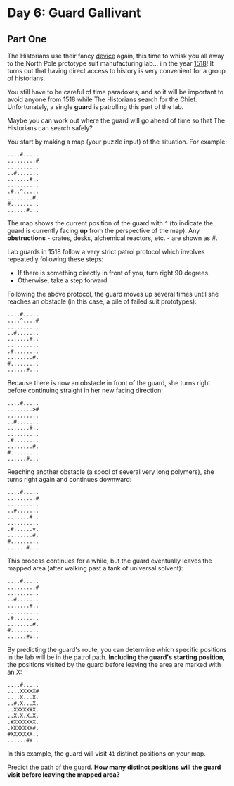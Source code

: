 # Day 6: Guard Gallivant

## Part One

The Historians use their fancy [device](https://adventofcode.com/2024/day/4) again, 
this time to whisk you all away to the North Pole prototype suit manufacturing lab... i
n the year [1518](https://adventofcode.com/2018/day/5)! 
It turns out that having direct access to history is very convenient for a group of historians.

You still have to be careful of time paradoxes, 
and so it will be important to avoid anyone from 1518 while The Historians search for the Chief. 
Unfortunately, a single **guard** is patrolling this part of the lab.

Maybe you can work out where the guard will go ahead of time so that The Historians can search safely?

You start by making a map (your puzzle input) of the situation. For example:

````
....#.....
.........#
..........
..#.......
.......#..
..........
.#..^.....
........#.
#.........
......#...
````

The map shows the current position of the guard with `^`
(to indicate the guard is currently facing **up** from the perspective of the map). 
Any **obstructions** - crates, desks, alchemical reactors, etc. - are shown as #.

Lab guards in 1518 follow a very strict patrol protocol which involves repeatedly following these steps:

- If there is something directly in front of you, turn right 90 degrees.
- Otherwise, take a step forward.

Following the above protocol, 
the guard moves up several times until she reaches an obstacle 
(in this case, a pile of failed suit prototypes):

````
....#.....
....^....#
..........
..#.......
.......#..
..........
.#........
........#.
#.........
......#...
````

Because there is now an obstacle in front of the guard, 
she turns right before continuing straight in her new facing direction:

````
....#.....
........>#
..........
..#.......
.......#..
..........
.#........
........#.
#.........
......#...

````

Reaching another obstacle (a spool of several very long polymers), 
she turns right again and continues downward:

````
....#.....
.........#
..........
..#.......
.......#..
..........
.#......v.
........#.
#.........
......#...
````

This process continues for a while, 
but the guard eventually leaves the mapped area (after walking past a tank of universal solvent):

````
....#.....
.........#
..........
..#.......
.......#..
..........
.#........
........#.
#.........
......#v..
````

By predicting the guard's route, 
you can determine which specific positions in the lab will be in the patrol path. 
**Including the guard's starting position**, 
the positions visited by the guard before leaving the area are marked with an X:

````
....#.....
....XXXXX#
....X...X.
..#.X...X.
..XXXXX#X.
..X.X.X.X.
.#XXXXXXX.
.XXXXXXX#.
#XXXXXXX..
......#X..
````

In this example, the guard will visit `41` distinct positions on your map.

Predict the path of the guard. **How many distinct positions will the guard visit before leaving the mapped area?**
